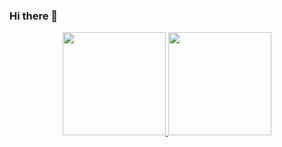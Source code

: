 ### Hi there 👋

<!--
**althaafridha/althaafridha** is a ✨ _special_ ✨ repository because its `README.md` (this file) appears on your GitHub profile.
-->


<p align="center">
  <a href="https://github.com/althaafridha" target="_blank">
    <img src="https://github-readme-stats.vercel.app/api?username=althaafridha&show_icons=true&bg_color=0E1116&text_color=EEEEEE&border_color=444" height="165">
  </a>

  <a href="https://github.com/althaafridha" target="_blank">
    <img src="https://github-readme-stats.vercel.app/api/top-langs/?username=althaafridha&layout=compact&bg_color=0E1116&text_color=EEEEEE&border_color=444&hide=objective-c"  height="165">
  </a>
  <br>
</p>
